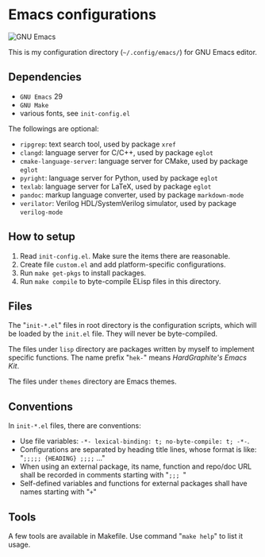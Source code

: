 # Emacs configurations

![GNU Emacs](https://www.gnu.org/software/emacs/images/emacs.png)

This is my configuration directory (`~/.config/emacs/`)
for GNU Emacs editor.

## Dependencies

- `GNU Emacs` 29
- `GNU Make`
- various fonts, see `init-config.el`

The followings are optional:

- `ripgrep`: text search tool, used by package `xref`
- `clangd`: language server for C/C++, used by package `eglot`
- `cmake-language-server`: language server for CMake, used by package `eglot`
- `pyright`: language server for Python, used by package `eglot`
- `texlab`: language server for LaTeX, used by package `eglot`
- `pandoc`: markup language converter, used by package `markdown-mode`
- `verilator`: Verilog HDL/SystemVerilog simulator, used by package `verilog-mode`

## How to setup

1. Read `init-config.el`. Make sure the items there are reasonable.
2. Create file `custom.el` and add platform-specific configurations.
3. Run `make get-pkgs` to install packages.
4. Run `make compile` to byte-compile ELisp files in this directory.

## Files

The "`init-*.el`" files in root directory is the configuration scripts,
which will be loaded by the `init.el` file.
They will never be byte-compiled.

The files under `lisp` directory are packages written by myself
to implement specific functions.
The name prefix "`hek-`" means *HardGraphite's Emacs Kit*.

The files under `themes` directory are Emacs themes.

## Conventions

In `init-*.el` files, there are conventions:

- Use file variables: `-*- lexical-binding: t; no-byte-compile: t; -*-`.
- Configurations are separated by heading title lines,
whose format is like: "`;;;;; {HEADING} ;;;;` ..."
- When using an external package, its name, function and repo/doc URL
shall be recorded in comments starting with "`;;; `"
- Self-defined variables and functions for external packages
shall have names starting with "`+`"

## Tools

A few tools are available in Makefile.
Use command "`make help`" to list it usage.
